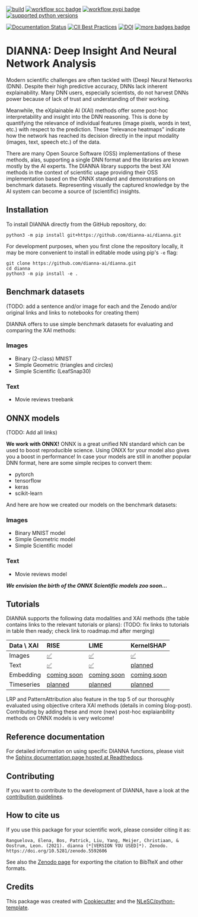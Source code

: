 [![build](https://github.com/dianna-ai/dianna/actions/workflows/build.yml/badge.svg)](https://github.com/dianna-ai/dianna/actions/workflows/build.yml)
[![workflow scc badge](https://sonarcloud.io/api/project_badges/measure?project=dianna-ai_dianna&metric=coverage)](https://sonarcloud.io/dashboard?id=dianna-ai_dianna)
[![workflow pypi badge](https://img.shields.io/pypi/v/dianna.svg?colorB=blue)](https://pypi.python.org/project/dianna/)
[![supported python versions](https://img.shields.io/pypi/pyversions/dianna)](https://pypi.python.org/project/dianna/)


[![Documentation Status](https://readthedocs.org/projects/dianna/badge/?version=latest)](https://dianna.readthedocs.io/en/latest/?badge=latest)
[![CII Best Practices](https://bestpractices.coreinfrastructure.org/projects/5542/badge)](https://bestpractices.coreinfrastructure.org/projects/5542)
[![DOI](https://zenodo.org/badge/DOI/10.5281/zenodo.5592606.svg)](https://doi.org/10.5281/zenodo.5592606)
[![more badges badge](https://img.shields.io/badge/more-badges-lightgrey)](badges.md)

# DIANNA: Deep Insight And Neural Network Analysis

Modern scientific challenges are often tackled with (Deep) Neural Networks (DNN). Despite their high predictive accuracy, DNNs lack inherent explainability. Many DNN users, especially scientists, do not harvest DNNs power because of lack of trust and understanding of their working. 

Meanwhile, the eXplainable AI (XAI) methods offer some post-hoc interpretability and insight into the DNN reasoning. This is done by quantifying the relevance of individual features (image pixels, words in text, etc.) with respect to the prediction. These "relevance heatmaps" indicate how the network has reached its decision directly in the input modality (images, text, speech etc.) of the data. 

There are many Open Source Software (OSS) implementations of these methods, alas, supporting a single DNN format and the libraries are known mostly by the AI experts. The DIANNA library supports the best XAI methods in the context of scientific usage providing their OSS implementation based on the ONNX standard and demonstrations on benchmark datasets. Representing visually the captured knowledge by the AI system can become a source of (scientific) insights. 

## Installation 

To install DIANNA directly from the GitHub repository, do:

```console
python3 -m pip install git+https://github.com/dianna-ai/dianna.git
```

For development purposes, when you first clone the repository locally, it may be more convenient to install in editable mode using pip's `-e` flag:

```console
git clone https://github.com/dianna-ai/dianna.git
cd dianna
python3 -m pip install -e .
```


## Benchmark datasets
(TODO: add a sentence and/or image for each and the Zenodo and/or original links and links to notebooks for creating them)

DIANNA offers to use simple benchmark datasets for evaluating and comparing the XAI methods:

### Images
* Binary (2-class) MNIST
* Simple Geometric (triangles and circles)
* Simple Scientific (LeafSnap30)

### Text
* Movie reviews treebank

## ONNX models
(TODO: Add all links) 

**We work with ONNX!** ONNX is a great unified NN standard which can be used to boost reproducible science. Using ONXX for your model also gives you a boost in performance! In case your models are still in another popular DNN format, here are some simple recipes to convert them:
* pytorch
* tensorflow
* keras
* scikit-learn

And here are how we created our models on the benchmark datasets:

### Images
* Binary MNIST model
* Simple Geometric model
* Simple Scientific model

### Text
* Movie reviews model

**_We envision the birth of the ONNX Scientific models zoo soon..._**

## Tutorials
DIANNA supports the following data modalities and XAI methods (the table contains links to the relevant tutorials or plans):
(TODO: fix links to tutorials in table then ready; check link to roadmap.md after merging)

|Data \ XAI|RISE|LIME|KernelSHAP|
|:-----|:---|:---|:---|
|Images|[:white_check_mark:](https://github.com/dianna-ai/dianna/tree/main/tutorials)|[:white_check_mark:](https://github.com/dianna-ai/dianna/tree/main/tutorials)|[:white_check_mark:](https://github.com/dianna-ai/dianna/tree/main/tutorials)|
|Text|[:white_check_mark:](https://github.com/dianna-ai/dianna/tree/main/tutorials)|[:white_check_mark:](https://github.com/dianna-ai/dianna/tree/main/tutorials)|[planned](https://github.com/dianna-ai/dianna/blob/94-improve-readme/ROADMAP.md)|
|Embedding|[coming soon](https://github.com/dianna-ai/dianna/blob/94-improve-readme/ROADMAP.md)|[coming soon](https://github.com/dianna-ai/dianna/blob/94-improve-readme/ROADMAP.md)|[coming soon](https://github.com/dianna-ai/dianna/blob/94-improve-readme/ROADMAP.md)|
|Timeseries|[planned](https://github.com/dianna-ai/dianna/blob/94-improve-readme/ROADMAP.md)|[planned](https://github.com/dianna-ai/dianna/blob/94-improve-readme/ROADMAP.md)|[planned](https://github.com/dianna-ai/dianna/blob/94-improve-readme/ROADMAP.md)|

LRP and PatternAttribution also feature in the top 5 of our thoroughly evaluated using objective critera XAI methods (details in coming blog-post). Contributing by adding these and more (new) post-hoc explaianbility methods on ONNX models is very welcome!

## Reference documentation 

For detailed information on using specific DIANNA functions, please visit the [Sphinx documentation page hosted at Readthedocs](https://dianna.readthedocs.io/en/latest).

## Contributing

If you want to contribute to the development of DIANNA,
have a look at the [contribution guidelines](https://github.com/dianna-ai/dianna/blob/main/CONTRIBUTING.md).

## How to cite us 

If you use this package for your scientific work, please consider citing it as:

    Ranguelova, Elena, Bos, Patrick, Liu, Yang, Meijer, Christiaan, & Oostrum, Leon. (2021). dianna (*[VERSION YOU USED]*). Zenodo. https://doi.org/10.5281/zenodo.5592606

See also the [Zenodo page](https://doi.org/10.5281/zenodo.5592606) for exporting the citation to BibTteX and other formats.

## Credits

This package was created with [Cookiecutter](https://github.com/audreyr/cookiecutter) and the [NLeSC/python-template](https://github.com/NLeSC/python-template).
